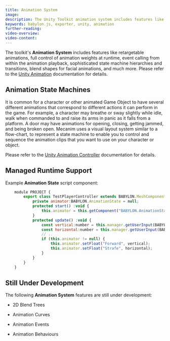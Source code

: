 ```yaml
---
title: Animation System
image:
description: The Unity Toolkit animation system includes features like retargetable animations, full control of animation weights at runtime, event calling from within the animation playback, sophisticated state machine hierarchies and transitions, blend shapes for facial animations, and much more.
keywords: babylon.js, exporter, unity, animation
further-reading:
video-overview:
video-content:
---
```


The toolkit's **Animation System** includes features like retargetable animations, full control of animation weights at runtime, event calling from within the animation playback, sophisticated state machine hierarchies and transitions, blend shapes for facial animations, and much more. Please refer to the [Unity Animation](https://docs.unity3d.com/Manual/AnimationSection.html) documentation for details.

## Animation State Machines

It is common for a character or other animated Game Object to have several different animations that correspond to different actions it can perform in the game. For example, a character may breathe or sway slightly while idle, walk when commanded to and raise its arms in panic as it falls from a platform. A door may have animations for opening, closing, getting jammed, and being broken open. Mecanim uses a visual layout system similar to a flow-chart, to represent a state machine to enable you to control and sequence the animation clips that you want to use on your character or object.

Please refer to the [Unity Animation Controller](https://docs.unity3d.com/Manual/AnimatorControllers.html) documentation for details.

## Managed Runtime Support

Example **Animation State** script component:

```javascript
    module PROJECT {
        export class TestPlayerController extends BABYLON.MeshComponent {
            private animator:BABYLON.AnimationState = null;
            protected start() :void {
                this.animator = this.getComponent("BABYLON.AnimationState");
            }
            protected update() :void {
                const vertical:number = this.manager.getUserInput(BABYLON.UserInputAxis.Vertical, BABYLON.PlayerNumber.One);
                const horizontal:number = this.manager.getUserInput(BABYLON.UserInputAxis.Horizontal, BABYLON.PlayerNumber.One);
                // ..
                if (this.animator != null) {
                    this.animator.setFloat("Forward", vertical);
                    this.animator.setFloat("Strafe", horizontal);
                }
            }
        }
    }
```

## Still Under Development

The following **Animation System** features are still under development:

- 2D Blend Trees

- Animation Curves

- Animation Events

- Animation Behaviours

